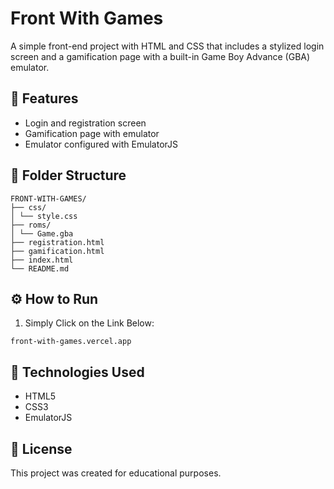 # Front With Games

A simple front-end project with HTML and CSS that includes a stylized login screen and a gamification page with a built-in Game Boy Advance (GBA) emulator.

## 🚀 Features
- Login and registration screen
- Gamification page with emulator
- Emulator configured with EmulatorJS

## 🧱 Folder Structure
```
FRONT-WITH-GAMES/
├── css/
│ └── style.css
├── roms/
│ └── Game.gba
├── registration.html
├── gamification.html
├── index.html
└── README.md
```

## ⚙️ How to Run
1. Simply Click on the Link Below:
```
front-with-games.vercel.app
```

## 🧠 Technologies Used
- HTML5
- CSS3
- EmulatorJS

## 📄 License
This project was created for educational purposes.
